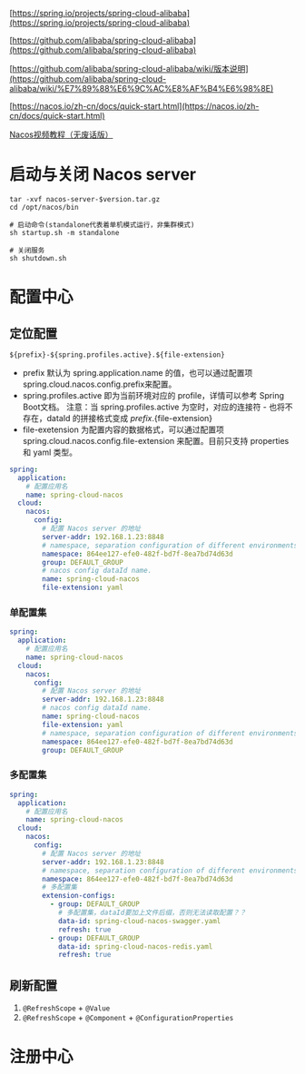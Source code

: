 [https://spring.io/projects/spring-cloud-alibaba](https://spring.io/projects/spring-cloud-alibaba)

[https://github.com/alibaba/spring-cloud-alibaba](https://github.com/alibaba/spring-cloud-alibaba)

[https://github.com/alibaba/spring-cloud-alibaba/wiki/版本说明](https://github.com/alibaba/spring-cloud-alibaba/wiki/%E7%89%88%E6%9C%AC%E8%AF%B4%E6%98%8E)

[https://nacos.io/zh-cn/docs/quick-start.html](https://nacos.io/zh-cn/docs/quick-start.html)

[Nacos视频教程（无废话版）](https://www.bilibili.com/video/BV1WZ4y1w7ww)

# 启动与关闭 Nacos server

```shell
tar -xvf nacos-server-$version.tar.gz
cd /opt/nacos/bin

# 启动命令(standalone代表着单机模式运行，非集群模式)
sh startup.sh -m standalone

# 关闭服务
sh shutdown.sh
```

# 配置中心

## 定位配置

```
${prefix}-${spring.profiles.active}.${file-extension}
```

- prefix 默认为 spring.application.name 的值，也可以通过配置项 spring.cloud.nacos.config.prefix来配置。
- spring.profiles.active 即为当前环境对应的 profile，详情可以参考 Spring Boot文档。 注意：当 spring.profiles.active 为空时，对应的连接符 - 也将不存在，dataId 的拼接格式变成 ${prefix}.${file-extension}
- file-exetension 为配置内容的数据格式，可以通过配置项 spring.cloud.nacos.config.file-extension 来配置。目前只支持 properties 和 yaml 类型。

```yaml
spring:
  application:
    # 配置应用名
    name: spring-cloud-nacos
  cloud:
    nacos:
      config:
        # 配置 Nacos server 的地址
        server-addr: 192.168.1.23:8848
        # namespace, separation configuration of different environments. e.g. dev
        namespace: 864ee127-efe0-482f-bd7f-8ea7bd74d63d
        group: DEFAULT_GROUP
        # nacos config dataId name.
        name: spring-cloud-nacos
        file-extension: yaml
```

### 单配置集

```yaml
spring:
  application:
    # 配置应用名
    name: spring-cloud-nacos
  cloud:
    nacos:
      config:
        # 配置 Nacos server 的地址
        server-addr: 192.168.1.23:8848
        # nacos config dataId name.
        name: spring-cloud-nacos
        file-extension: yaml
        # namespace, separation configuration of different environments. e.g. dev
        namespace: 864ee127-efe0-482f-bd7f-8ea7bd74d63d
        group: DEFAULT_GROUP
```

### 多配置集

```yaml
spring:
  application:
    # 配置应用名
    name: spring-cloud-nacos
  cloud:
    nacos:
      config:
        # 配置 Nacos server 的地址
        server-addr: 192.168.1.23:8848
        # namespace, separation configuration of different environments. e.g. dev
        namespace: 864ee127-efe0-482f-bd7f-8ea7bd74d63d
        # 多配置集
        extension-configs:
          - group: DEFAULT_GROUP
            # 多配置集，dataId要加上文件后缀，否则无法读取配置？？
            data-id: spring-cloud-nacos-swagger.yaml
            refresh: true
          - group: DEFAULT_GROUP
            data-id: spring-cloud-nacos-redis.yaml
            refresh: true
```

## 刷新配置

1. ```@RefreshScope``` + ```@Value```
2. ```@RefreshScope``` + ```@Component``` + ```@ConfigurationProperties```

# 注册中心

